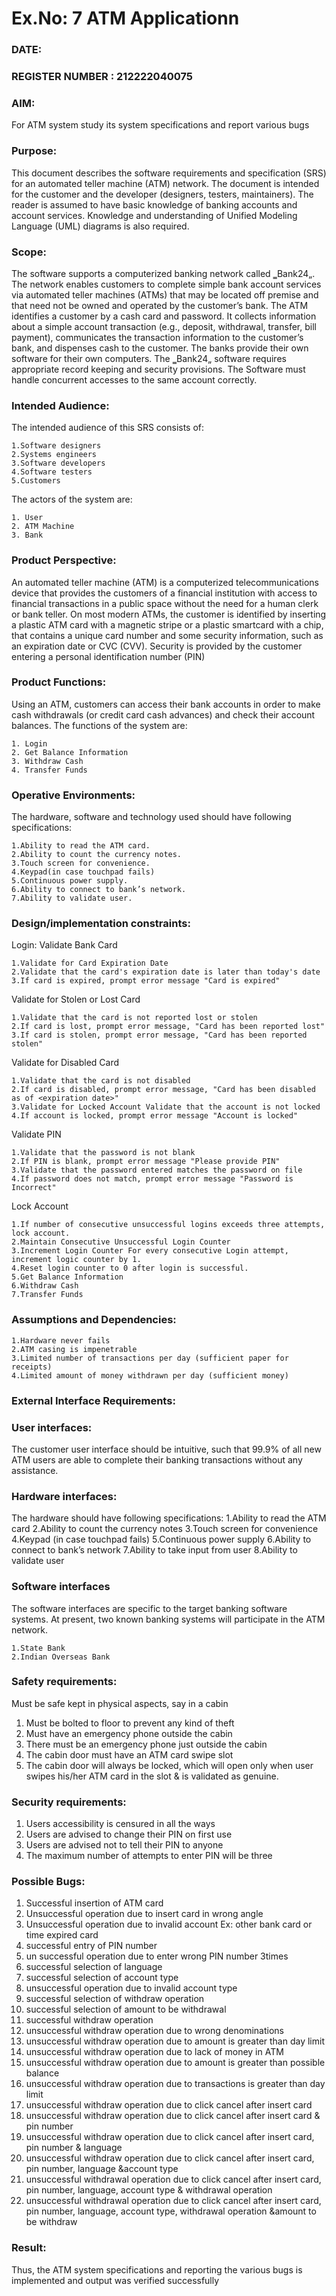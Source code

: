 # Ex.No: 7  ATM Applicationn
### DATE:                                                                            
### REGISTER NUMBER : 212222040075
### AIM: 

For ATM system study its system specifications and report various bugs

### Purpose:
    
This document describes the software requirements and specification (SRS) for an automated teller machine (ATM) network. The document is intended for the customer and the developer (designers, testers, maintainers). The reader is assumed to have basic knowledge of banking accounts and account services. Knowledge and understanding of Unified Modeling Language (UML) diagrams is also required.

### Scope:
The software supports a computerized banking network called ‗Bank24„. The network enables customers to complete simple bank account services via automated teller machines (ATMs) that may be located off premise and that need not be owned and operated by the customer’s bank. The ATM identifies a customer by a cash card and password. It collects information about a simple account transaction (e.g., deposit, withdrawal, transfer, bill payment), communicates the transaction information to the customer’s bank, and dispenses cash to the customer. The banks provide their own software for their own computers. The ‗Bank24„ software requires appropriate record keeping and security provisions. The Software must handle concurrent accesses to the same account correctly.

### Intended Audience:
The intended audience of this SRS consists of: 
    
    1.Software designers 
    2.Systems engineers 
    3.Software developers 
    4.Software testers 
    5.Customers 

The actors of the system are: 
    
    1. User 
    2. ATM Machine 
    3. Bank

### Product Perspective:
  An automated teller machine (ATM) is a computerized telecommunications device that provides the customers of a financial institution with access to financial transactions in a public space without the need for a human clerk or bank teller. On most modern ATMs, the customer is identified by inserting a plastic ATM card with a magnetic stripe or a plastic smartcard with a chip, that contains a unique card number and some security information, such as an expiration date or CVC (CVV). Security is provided by the customer entering a personal identification number (PIN)

### Product Functions:
  Using an ATM, customers can access their bank accounts in order to make cash withdrawals (or credit card cash advances) and check their account balances. The functions of the system are: 

    1. Login 
    2. Get Balance Information 
    3. Withdraw Cash 
    4. Transfer Funds

### Operative Environments:
The hardware, software and technology used should have following specifications:

    1.Ability to read the ATM card. 
    2.Ability to count the currency notes. 
    3.Touch screen for convenience. 
    4.Keypad(in case touchpad fails) 
    5.Continuous power supply. 
    6.Ability to connect to bank’s network. 
    7.Ability to validate user.

### Design/implementation constraints: 
Login: 
Validate Bank Card 

    1.Validate for Card Expiration Date 
    2.Validate that the card's expiration date is later than today's date 
    3.If card is expired, prompt error message "Card is expired" 

Validate for Stolen or Lost Card 

    1.Validate that the card is not reported lost or stolen 
    2.If card is lost, prompt error message, "Card has been reported lost" 
    3.If card is stolen, prompt error message, "Card has been reported stolen" 

Validate for Disabled Card 

    1.Validate that the card is not disabled 
    2.If card is disabled, prompt error message, "Card has been disabled as of <expiration date>" 
    3.Validate for Locked Account Validate that the account is not locked 
    4.If account is locked, prompt error message "Account is locked" 

Validate PIN 
    
    1.Validate that the password is not blank 
    2.If PIN is blank, prompt error message "Please provide PIN" 
    3.Validate that the password entered matches the password on file 
    4.If password does not match, prompt error message "Password is Incorrect" 

Lock Account 

    1.If number of consecutive unsuccessful logins exceeds three attempts, lock account. 
    2.Maintain Consecutive Unsuccessful Login Counter 
    3.Increment Login Counter For every consecutive Login attempt, increment logic counter by 1. 
    4.Reset login counter to 0 after login is successful. 
    5.Get Balance Information 
    6.Withdraw Cash 
    7.Transfer Funds

### Assumptions and Dependencies: 

    1.Hardware never fails 
    2.ATM casing is impenetrable 
    3.Limited number of transactions per day (sufficient paper for receipts) 
    4.Limited amount of money withdrawn per day (sufficient money) 

### External Interface Requirements:

### User interfaces: 
The customer user interface should be intuitive, such that 99.9% of all new ATM users are able to complete their banking transactions without any assistance. 

### Hardware interfaces: 
The hardware should have following specifications: 
  1.Ability to read the ATM card 
  2.Ability to count the currency notes 
  3.Touch screen for convenience 
  4.Keypad (in case touchpad fails) 
  5.Continuous power supply 
  6.Ability to connect to bank’s network 
  7.Ability to take input from user 
  8.Ability to validate user 

### Software interfaces 
The software interfaces are specific to the target banking software systems. At present, two known banking systems will participate in the ATM network. 
  
    1.State Bank 
    2.Indian Overseas Bank 

### Safety requirements: 
Must be safe kept in physical aspects, say in a cabin 
  1. Must be bolted to floor to prevent any kind of theft 
  2. Must have an emergency phone outside the cabin 
  3. There must be an emergency phone just outside the cabin 
  4. The cabin door must have an ATM card swipe slot 
  5. The cabin door will always be locked, which will open only when user swipes his/her ATM card in the slot & is validated as genuine.

### Security requirements: 
  1. Users accessibility is censured in all the ways 
  2. Users are advised to change their PIN on first use 
  3. Users are advised not to tell their PIN to anyone 
  4. The maximum number of attempts to enter PIN will be three

### Possible Bugs:

1. Successful insertion of ATM card
2. Unsuccessful operation due to insert card in wrong angle
3. Unsuccessful operation due to invalid account Ex: other bank card or time expired card
4. successful entry of PIN number
5. un successful operation due to enter wrong PIN number 3times
6. successful selection of language
7. successful selection of account type
8. unsuccessful operation due to invalid account type
9. successful selection of withdraw operation
10. successful selection of amount to be withdrawal
11. successful withdraw operation
12. unsuccessful withdraw operation due to wrong denominations 
13. unsuccessful withdraw operation due to amount is greater than day limit 
14. unsuccessful withdraw operation due to lack of money in ATM 
15. unsuccessful withdraw operation due to amount is greater than possible balance 
16. unsuccessful withdraw operation due to transactions is greater than day limit 
17. unsuccessful withdraw operation due to click cancel after insert card 
18. unsuccessful withdraw operation due to click cancel after insert card & pin number 
19. unsuccessful withdraw operation due to click cancel after insert card, pin number & language 
20. unsuccessful withdraw operation due to click cancel after insert card, pin number, language 
&account type 
21. unsuccessful withdrawal operation due to click cancel after insert card, pin number, language, 
account type & withdrawal operation 
22. unsuccessful withdrawal operation due to click cancel after insert card, pin number, language, 
account type, withdrawal operation &amount to be withdraw

### Result:
Thus, the ATM system specifications and reporting the various bugs is implemented and output was verified successfully

